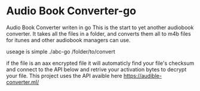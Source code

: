 # Audio Book Converter-go
Audio Book Converter writen in go
This is the start to yet another audiobook converter.
It takes all the files in a folder, and converts them all to m4b files for itunes and other audiobook managers can use.

useage is simple ./abc-go /folder/to/convert

if the file is an aax encrypted file it will automaticly find your file's checksum and connect to the API below and retrive your activation bytes to decrypt your file.
This project uses the API avaible here https://audible-converter.ml/
